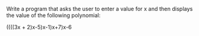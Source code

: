 Write a program that asks the user to enter a value for x and then displays the value of the following polynomial:

((((3x + 2)x-5)x-1)x+7)x-6
